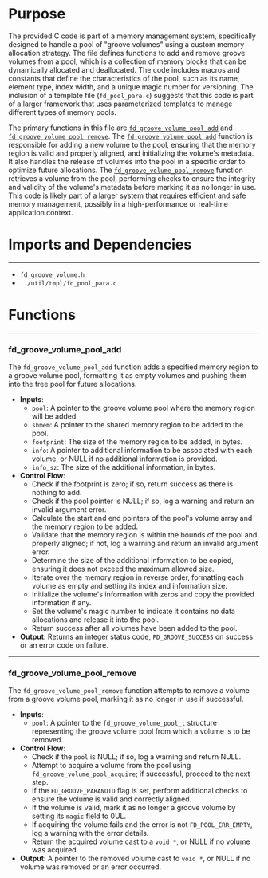 # Purpose
The provided C code is part of a memory management system, specifically designed to handle a pool of "groove volumes" using a custom memory allocation strategy. The file defines functions to add and remove groove volumes from a pool, which is a collection of memory blocks that can be dynamically allocated and deallocated. The code includes macros and constants that define the characteristics of the pool, such as its name, element type, index width, and a unique magic number for versioning. The inclusion of a template file (`fd_pool_para.c`) suggests that this code is part of a larger framework that uses parameterized templates to manage different types of memory pools.

The primary functions in this file are [`fd_groove_volume_pool_add`](#fd_groove_volume_pool_add) and [`fd_groove_volume_pool_remove`](#fd_groove_volume_pool_remove). The [`fd_groove_volume_pool_add`](#fd_groove_volume_pool_add) function is responsible for adding a new volume to the pool, ensuring that the memory region is valid and properly aligned, and initializing the volume's metadata. It also handles the release of volumes into the pool in a specific order to optimize future allocations. The [`fd_groove_volume_pool_remove`](#fd_groove_volume_pool_remove) function retrieves a volume from the pool, performing checks to ensure the integrity and validity of the volume's metadata before marking it as no longer in use. This code is likely part of a larger system that requires efficient and safe memory management, possibly in a high-performance or real-time application context.
# Imports and Dependencies

---
- `fd_groove_volume.h`
- `../util/tmpl/fd_pool_para.c`


# Functions

---
### fd\_groove\_volume\_pool\_add<!-- {{#callable:fd_groove_volume_pool_add}} -->
The `fd_groove_volume_pool_add` function adds a specified memory region to a groove volume pool, formatting it as empty volumes and pushing them into the free pool for future allocations.
- **Inputs**:
    - `pool`: A pointer to the groove volume pool where the memory region will be added.
    - `shmem`: A pointer to the shared memory region to be added to the pool.
    - `footprint`: The size of the memory region to be added, in bytes.
    - `info`: A pointer to additional information to be associated with each volume, or NULL if no additional information is provided.
    - `info_sz`: The size of the additional information, in bytes.
- **Control Flow**:
    - Check if the footprint is zero; if so, return success as there is nothing to add.
    - Check if the pool pointer is NULL; if so, log a warning and return an invalid argument error.
    - Calculate the start and end pointers of the pool's volume array and the memory region to be added.
    - Validate that the memory region is within the bounds of the pool and properly aligned; if not, log a warning and return an invalid argument error.
    - Determine the size of the additional information to be copied, ensuring it does not exceed the maximum allowed size.
    - Iterate over the memory region in reverse order, formatting each volume as empty and setting its index and information size.
    - Initialize the volume's information with zeros and copy the provided information if any.
    - Set the volume's magic number to indicate it contains no data allocations and release it into the pool.
    - Return success after all volumes have been added to the pool.
- **Output**: Returns an integer status code, `FD_GROOVE_SUCCESS` on success or an error code on failure.


---
### fd\_groove\_volume\_pool\_remove<!-- {{#callable:fd_groove_volume_pool_remove}} -->
The `fd_groove_volume_pool_remove` function attempts to remove a volume from a groove volume pool, marking it as no longer in use if successful.
- **Inputs**:
    - `pool`: A pointer to the `fd_groove_volume_pool_t` structure representing the groove volume pool from which a volume is to be removed.
- **Control Flow**:
    - Check if the `pool` is NULL; if so, log a warning and return NULL.
    - Attempt to acquire a volume from the pool using `fd_groove_volume_pool_acquire`; if successful, proceed to the next step.
    - If the `FD_GROOVE_PARANOID` flag is set, perform additional checks to ensure the volume is valid and correctly aligned.
    - If the volume is valid, mark it as no longer a groove volume by setting its `magic` field to 0UL.
    - If acquiring the volume fails and the error is not `FD_POOL_ERR_EMPTY`, log a warning with the error details.
    - Return the acquired volume cast to a `void *`, or NULL if no volume was acquired.
- **Output**: A pointer to the removed volume cast to `void *`, or NULL if no volume was removed or an error occurred.


